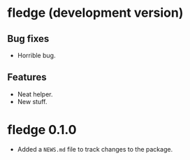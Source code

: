 <!-- NEWS.md is maintained by https://fledge.cynkra.com/, do not edit -->

# fledge (development version)

## Bug fixes

- Horrible bug.

## Features

- Neat helper.
- New stuff.



# fledge 0.1.0

- Added a `NEWS.md` file to track changes to the package.

